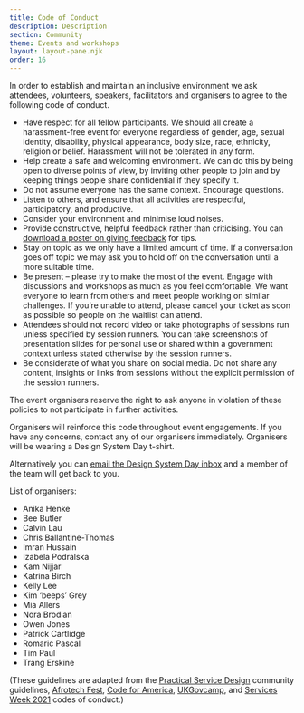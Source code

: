 ```yaml
---
title: Code of Conduct 
description: Description
section: Community
theme: Events and workshops
layout: layout-pane.njk
order: 16
---
```


In order to establish and maintain an inclusive environment we ask attendees, volunteers, speakers, facilitators and organisers to agree to the following code of conduct.

- Have respect for all fellow participants. We should all create a harassment-free event for everyone regardless of gender, age, sexual identity, disability, physical appearance, body size, race, ethnicity, religion or belief. Harassment will not be tolerated in any form.
- Help create a safe and welcoming environment. We can do this by being open to diverse points of view, by inviting other people to join and by keeping things people share confidential if they specify it.
- Do not assume everyone has the same context. Encourage questions.
- Listen to others, and ensure that all activities are respectful, participatory, and productive.
- Consider your environment and minimise loud noises.
- Provide constructive, helpful feedback rather than criticising. You can [download a poster on giving feedback](https://github.com/alphagov/govdesign/blob/master/Poster_GivingAskingReceivingFeedback.pdf) for tips.
- Stay on topic as we only have a limited amount of time. If a conversation goes off topic we may ask you to hold off on the conversation until a more suitable time.
- Be present – please try to make the most of the event. Engage with discussions and workshops as much as you feel comfortable. We want everyone to learn from others and meet people working on similar challenges. If you’re unable to attend, please cancel your ticket as soon as possible so people on the waitlist can attend.
- Attendees should not record video or take photographs of sessions run unless specified by session runners. You can take screenshots of presentation slides for personal use or shared within a government context unless stated otherwise by the session runners.
- Be considerate of what you share on social media. Do not share any content, insights or links from sessions without the explicit permission of the session runners.

The event organisers reserve the right to ask anyone in violation of these policies to not participate in further activities.

Organisers will reinforce this code throughout event engagements. If you have any concerns, contact any of our organisers immediately. Organisers will be wearing a Design System Day t-shirt.

Alternatively you can [email the Design System Day inbox](design-system-day-enquiries@digital.cabinet-office.gov.uk) and a member of the team will get back to you.

List of organisers:

- Anika Henke
- Bee Butler
- Calvin Lau
- Chris Ballantine-Thomas
- Imran Hussain
- Izabela Podralska
- Kam Nijjar
- Katrina Birch
- Kelly Lee
- Kim ‘beeps’ Grey
- Mia Allers
- Nora Brodian
- Owen Jones
- Patrick Cartlidge
- Romaric Pascal
- Tim Paul
- Trang Erskine

(These guidelines are adapted from the [Practical Service Design](http://www.practicalservicedesign.com/getting-started-on-slack/) community guidelines, [Afrotech Fest](https://www.afrotechfest.co.uk/coc/), [Code for America](http://www.cvent.com/events/code-for-america-summit-2018/custom-40-e12d85b157b94d69b80d8911cc641d36.aspx), [UKGovcamp](https://www.ukgovcamp.com/code-of-conduct/), and [Services Week 2021](https://docs.google.com/document/d/1vQchJh-s6Fu6F4bN8UFM4lvRChe8ERgsE5whf9pUfjA/edit?usp=sharing) codes of conduct.)
